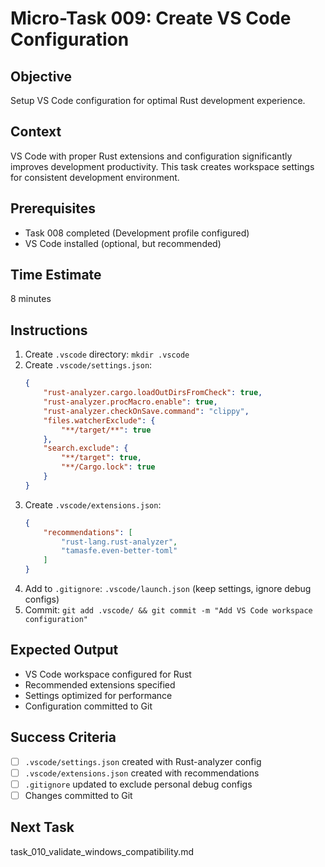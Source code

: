 # Micro-Task 009: Create VS Code Configuration

## Objective
Setup VS Code configuration for optimal Rust development experience.

## Context
VS Code with proper Rust extensions and configuration significantly improves development productivity. This task creates workspace settings for consistent development environment.

## Prerequisites
- Task 008 completed (Development profile configured)
- VS Code installed (optional, but recommended)

## Time Estimate
8 minutes

## Instructions
1. Create `.vscode` directory: `mkdir .vscode`
2. Create `.vscode/settings.json`:
   ```json
   {
       "rust-analyzer.cargo.loadOutDirsFromCheck": true,
       "rust-analyzer.procMacro.enable": true,
       "rust-analyzer.checkOnSave.command": "clippy",
       "files.watcherExclude": {
           "**/target/**": true
       },
       "search.exclude": {
           "**/target": true,
           "**/Cargo.lock": true
       }
   }
   ```
3. Create `.vscode/extensions.json`:
   ```json
   {
       "recommendations": [
           "rust-lang.rust-analyzer",
           "tamasfe.even-better-toml"
       ]
   }
   ```
4. Add to `.gitignore`: `.vscode/launch.json` (keep settings, ignore debug configs)
5. Commit: `git add .vscode/ && git commit -m "Add VS Code workspace configuration"`

## Expected Output
- VS Code workspace configured for Rust
- Recommended extensions specified
- Settings optimized for performance
- Configuration committed to Git

## Success Criteria
- [ ] `.vscode/settings.json` created with Rust-analyzer config
- [ ] `.vscode/extensions.json` created with recommendations
- [ ] `.gitignore` updated to exclude personal debug configs
- [ ] Changes committed to Git

## Next Task
task_010_validate_windows_compatibility.md